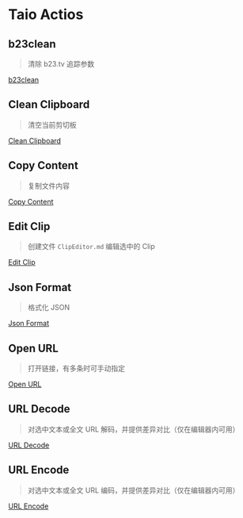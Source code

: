 # Taio Actios

## b23clean
> 清除 b23.tv 追踪参数

[b23clean](./Actions/b23clean.taioactions)

## Clean Clipboard
> 清空当前剪切板

[Clean Clipboard](./Actions/Clean%20Clipboard.taioactions)

## Copy Content
> 复制文件内容

[Copy Content](./Actions/Copy%20Content.taioactions)

## Edit Clip
> 创建文件 `ClipEditor.md` 编辑选中的 Clip

[Edit Clip](./Actions/Edit%20Clip.taioactions)

## Json Format
> 格式化 JSON

[Json Format](./Actions/Json%20Format.taioactions)

## Open URL
> 打开链接，有多条时可手动指定

[Open URL](./Actions/Open%20URL.taioactions)

## URL Decode
> 对选中文本或全文 URL 解码，并提供差异对比（仅在编辑器内可用）

[URL Decode](./Actions/URL%20Decode.taioactions)

## URL Encode
> 对选中文本或全文 URL 编码，并提供差异对比（仅在编辑器内可用）

[URL Encode](./Actions/URL%20Encode.taioactions)
